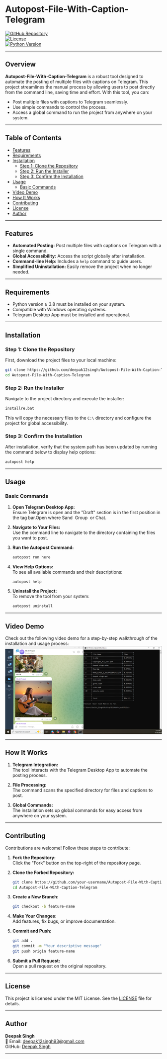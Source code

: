 # **Autopost-File-With-Caption-Telegram**

[![GitHub Repository](https://img.shields.io/badge/Repository-Autopost--File--With--Caption--Telegram-blue)](https://github.com/deepak12singh/Autopost-File-With-Caption-Telegram)  
[![License](https://img.shields.io/badge/License-MIT-green)](LICENSE)  
[![Python Version](https://img.shields.io/badge/Python-%3E%3D3.8-blue)](https://www.python.org/downloads/)

---

## **Overview**

**Autopost-File-With-Caption-Telegram** is a robust tool designed to automate the posting of multiple files with captions on Telegram. This project streamlines the manual process by allowing users to post directly from the command line, saving time and effort. With this tool, you can:

- Post multiple files with captions to Telegram seamlessly.
- Use simple commands to control the process.
- Access a global command to run the project from anywhere on your system.

---

## **Table of Contents**

- [Features](#features)  
- [Requirements](#requirements)  
- [Installation](#installation)  
  - [Step 1: Clone the Repository](#step-1-clone-the-repository)  
  - [Step 2: Run the Installer](#step-2-run-the-installer)  
  - [Step 3: Confirm the Installation](#step-3-confirm-the-installation)  
- [Usage](#usage)  
  - [Basic Commands](#basic-commands)  
- [Video Demo](#video-demo)  
- [How It Works](#how-it-works)  
- [Contributing](#contributing)  
- [License](#license)  
- [Author](#author)  

---

## **Features**

- **Automated Posting:** Post multiple files with captions on Telegram with a single command.  
- **Global Accessibility:** Access the script globally after installation.  
- **Command-line Help:** Includes a `help` command to guide users.  
- **Simplified Uninstallation:** Easily remove the project when no longer needed.  

---

## **Requirements**

- Python version ≥ 3.8 must be installed on your system.  
- Compatible with Windows operating systems.  
- Telegram Desktop App must be installed and operational.

---

## **Installation**

### **Step 1: Clone the Repository**

First, download the project files to your local machine:

```bash
git clone https://github.com/deepak12singh/Autopost-File-With-Caption-Telegram
cd Autopost-File-With-Caption-Telegram
```

### **Step 2: Run the Installer**

Navigate to the project directory and execute the installer:

```bash
installre.bat
```

This will copy the necessary files to the `C:\` directory and configure the project for global accessibility.

### **Step 3: Confirm the Installation**

After installation, verify that the system path has been updated by running the command below to display help options:

```bash
autopost help
```

---

## **Usage**

### **Basic Commands**

1. **Open Telegram Desktop App:**  
   Ensure Telegram is open and the "Draft" section is in the first position in the tag bar.Open where Sand  Group  or Chat.

2. **Navigate to Your Files:**  
   Use the command line to navigate to the directory containing the files you want to post.
3. **Run the Autopost Command:**  
   ```bash
   autopost run here
   ```

4. **View Help Options:**  
   To see all available commands and their descriptions:  
   ```bash
   autopost help
   ```

5. **Uninstall the Project:**  
   To remove the tool from your system:  
   ```bash
   autopost uninstall
   ```

---

## **Video Demo**

Check out the following video demo for a step-by-step walkthrough of the installation and usage process:  
[![Video Demo](screenshot/2024-11-16_021557.png)](https://youtu.be/pwiJrOjv8A0)

---

## **How It Works**

1. **Telegram Integration:**  
   The tool interacts with the Telegram Desktop App to automate the posting process.

2. **File Processing:**  
   The command scans the specified directory for files and captions to post.

3. **Global Commands:**  
   The installation sets up global commands for easy access from anywhere on your system.

---

## **Contributing**

Contributions are welcome! Follow these steps to contribute:  

1. **Fork the Repository:**  
   Click the "Fork" button on the top-right of the repository page.  

2. **Clone the Forked Repository:**  
   ```bash
   git clone https://github.com/your-username/Autopost-File-With-Caption-Telegram.git
   cd Autopost-File-With-Caption-Telegram
   ```

3. **Create a New Branch:**  
   ```bash
   git checkout -b feature-name
   ```

4. **Make Your Changes:**  
   Add features, fix bugs, or improve documentation.

5. **Commit and Push:**  
   ```bash
   git add .
   git commit -m "Your descriptive message"
   git push origin feature-name
   ```

6. **Submit a Pull Request:**  
   Open a pull request on the original repository.

---

## **License**

This project is licensed under the MIT License. See the [LICENSE](LICENSE) file for details.

---

## **Author**

**Deepak Singh**  
📧 Email: [deepak12singh93@gmail.com](mailto:deepak12singh93@gmail.com)  
GitHub: [Deepak Singh](https://github.com/deepak12singh)  

---
